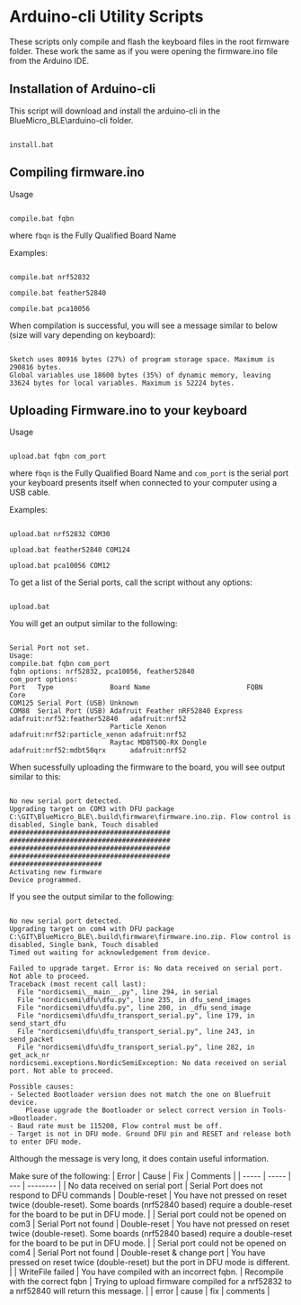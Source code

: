 # Arduino-cli Utility Scripts

These scripts only compile and flash the keyboard files in the root firmware folder.
These work the same as if you were opening the firmware.ino file from the Arduino IDE.

## Installation of Arduino-cli

This script will download and install the arduino-cli in the BlueMicro_BLE\arduino-cli folder.

```

install.bat

```

## Compiling firmware.ino

Usage

```

compile.bat fqbn

```

where `fbqn` is the Fully Qualified Board Name

Examples:

```

compile.bat nrf52832

compile.bat feather52840

compile.bat pca10056

```

When compilation is successful, you will see a message similar to below (size will vary depending on keyboard):

```

Sketch uses 80916 bytes (27%) of program storage space. Maximum is 290816 bytes.
Global variables use 18600 bytes (35%) of dynamic memory, leaving 33624 bytes for local variables. Maximum is 52224 bytes.

```

## Uploading Firmware.ino to your keyboard

Usage

```

upload.bat fqbn com_port

```

where `fbqn` is the Fully Qualified Board Name
and `com_port` is the serial port your keyboard presents itself when connected to your computer using a USB cable.

Examples:

```

upload.bat nrf52832 COM30

upload.bat feather52840 COM124

upload.bat pca10056 COM12

```

To get a list of the Serial ports, call the script without any options:

```

upload.bat

```

You will get an output similar to the following:

```

Serial Port not set.
Usage:
compile.bat fqbn com_port
fqbn options: nrf52832, pca10056, feather52840
com_port options:
Port   Type              Board Name                        FQBN                          Core
COM125 Serial Port (USB) Unknown
COM88  Serial Port (USB) Adafruit Feather nRF52840 Express adafruit:nrf52:feather52840   adafruit:nrf52
                         Particle Xenon                    adafruit:nrf52:particle_xenon adafruit:nrf52
                         Raytac MDBT50Q-RX Dongle          adafruit:nrf52:mdbt50qrx      adafruit:nrf52

```

When sucessfully uploading the firmware to the board, you will see output similar to this:

```

No new serial port detected.
Upgrading target on COM3 with DFU package C:\GIT\BlueMicro_BLE\.build\firmware\firmware.ino.zip. Flow control is disabled, Single bank, Touch disabled
########################################
########################################
########################################
########################################
#######################
Activating new firmware
Device programmed.

```

If you see the output similar to the following:

```

No new serial port detected.
Upgrading target on com4 with DFU package C:\GIT\BlueMicro_BLE\.build\firmware\firmware.ino.zip. Flow control is disabled, Single bank, Touch disabled
Timed out waiting for acknowledgement from device.

Failed to upgrade target. Error is: No data received on serial port. Not able to proceed.
Traceback (most recent call last):
  File "nordicsemi\__main__.py", line 294, in serial
  File "nordicsemi\dfu\dfu.py", line 235, in dfu_send_images
  File "nordicsemi\dfu\dfu.py", line 200, in _dfu_send_image
  File "nordicsemi\dfu\dfu_transport_serial.py", line 179, in send_start_dfu
  File "nordicsemi\dfu\dfu_transport_serial.py", line 243, in send_packet
  File "nordicsemi\dfu\dfu_transport_serial.py", line 282, in get_ack_nr
nordicsemi.exceptions.NordicSemiException: No data received on serial port. Not able to proceed.

Possible causes:
- Selected Bootloader version does not match the one on Bluefruit device.
    Please upgrade the Bootloader or select correct version in Tools->Bootloader.
- Baud rate must be 115200, Flow control must be off.
- Target is not in DFU mode. Ground DFU pin and RESET and release both to enter DFU mode.

```

Although the message is very long, it does contain useful information.

Make sure of the following:
| Error | Cause | Fix | Comments |
| ----- | ----- | --- | -------- |
| No data received on serial port | Serial Port does not respond to DFU commands | Double-reset | You have not pressed on reset twice (double-reset). Some boards (nrf52840 based) require a double-reset for the board to be put in DFU mode. |
| Serial port could not be opened on com3 | Serial Port not found | Double-reset | You have not pressed on reset twice (double-reset). Some boards (nrf52840 based) require a double-reset for the board to be put in DFU mode. |
| Serial port could not be opened on com4 | Serial Port not found | Double-reset & change port | You have pressed on reset twice (double-reset) but the port in DFU mode is different. |
| WriteFile failed  | You have compiled with an incorrect fqbn. | Recompile with the correct fqbn | Trying to upload firmware compiled for a nrf52832 to a nrf52840 will return this message. |
| error | cause | fix | comments |
